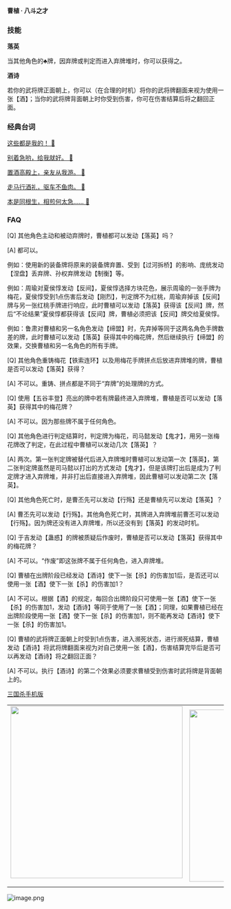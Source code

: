 
#### 曹植 · 八斗之才  

### 技能

**落英**

当其他角色的♣牌，因弃牌或判定而进入弃牌堆时，你可以获得之。

**酒诗**

若你的武将牌正面朝上，你可以（在合理的时机）将你的武将牌翻面来视为使用一张【酒】；当你的武将牌背面朝上时你受到伤害，你可在伤害结算后将之翻回正面。

### 经典台词


[这些都是我的！ 🎵](char_yj001_dub_ability1_1.mp3)

[别着急哟，给我就好。 🎵](char_yj001_dub_ability1_2.mp3)

[置酒高殿上，亲友从我游。 🎵](char_yj001_dub_ability2_1.mp3)

[走马行酒礼，驱车不鱼肉。 🎵](char_yj001_dub_ability2_2.mp3)

[本是同根生，相煎何太急…… 🎵](char_yj001_dub_dead.mp3)


### FAQ

[Q] 其他角色主动和被动弃牌时，曹植都可以发动【落英】吗？

[A] 都可以。

例如：使用新的装备牌将原来的装备牌弃置、受到【过河拆桥】的影响、庞统发动【涅盘】丢弃牌、孙权弃牌发动【制衡】等。

例如：周瑜对夏侯惇发动【反间】，夏侯惇选择方块花色，展示周瑜的一张手牌为梅花，夏侯惇受到1点伤害后发动【刚烈】，判定牌不为红桃，周瑜弃掉该【反间】牌与另一张红桃手牌进行响应，此时曹植可以发动【落英】获得该【反间】牌，然后“不论结果”夏侯惇都获得该【反间】牌，曹植必须把该【反间】牌交给夏侯惇。

例如：鲁肃对曹植和另一名角色发动【缔盟】时，先弃掉等同于这两名角色手牌数差的牌，此时曹植可以发动【落英】获得其中的梅花牌，然后继续执行【缔盟】的效果，交换曹植和另一名角色的所有手牌。



[Q] 其他角色重铸梅花【铁索连环】以及用梅花手牌拼点后放进弃牌堆的牌，曹植是否可以发动【落英】获得？

[A] 不可以。重铸、拼点都是不同于“弃牌”的处理牌的方式。



[Q] 使用【五谷丰登】亮出的牌中若有牌最终进入弃牌堆，曹植是否可以发动【落英】获得其中的梅花牌？

[A] 不可以。因为那些牌不属于任何角色。



[Q] 其他角色进行判定结算时，判定牌为梅花，司马懿发动【鬼才】，用另一张梅花牌改了判定，在此过程中曹植可以发动几次【落英】？

[A] 两次。第一张判定牌被替代后进入弃牌堆时曹植可以发动第一次【落英】，第二张判定牌虽然是司马懿以打出的方式发动【鬼才】，但是该牌打出后是成为了判定牌才进入弃牌堆，并非打出后直接进入弃牌堆，因此曹植可以发动第二次【落英】。



[Q] 其他角色死亡时，是曹丕先可以发动【行殇】还是曹植先可以发动【落英】？

[A] 曹丕先可以发动【行殇】。其他角色死亡时，其牌进入弃牌堆前曹丕可以发动【行殇】。因为牌还没有进入弃牌堆，所以还没有到【落英】的发动时机。



[Q] 于吉发动【蛊惑】的牌被质疑后作废时，曹植是否可以发动【落英】获得其中的梅花牌？

[A] 不可以。“作废”即这张牌不属于任何角色，进入弃牌堆。



[Q] 曹植在出牌阶段已经发动【酒诗】使下一张【杀】的伤害加1后，是否还可以使用一张【酒】使下一张【杀】的伤害加1？

[A] 不可以。根据【酒】的规定，每回合出牌阶段只可使用一张【酒】使下一张【杀】的伤害加1，发动【酒诗】等同于使用了一张【酒】；同理，如果曹植已经在出牌阶段使用一张【酒】使下一张【杀】的伤害加1，则不能再发动【酒诗】使下一张【杀】的伤害加1。



[Q] 曹植的武将牌正面朝上时受到1点伤害，进入濒死状态，进行濒死结算，曹植发动【酒诗】将武将牌翻面来视为对自己使用一张【酒】，伤害结算完毕后是否可以再发动【酒诗】将之翻回正面？

[A] 不可以。执行【酒诗】的第二个效果必须要求曹植受到伤害时武将牌是背面朝上的。


 [三国杀手机版](https://apps.apple.com/cn/app/%E4%B8%89%E5%9B%BD%E6%9D%80%E9%97%AE%E9%A2%98%E7%AD%94%E7%96%91/id527602078)
    <div style="text-align: center"><table><tr>
    <td style="text-align: center">
<img src="https://is4-ssl.mzstatic.com/image/thumb/PurpleSource116/v4/1b/38/06/1b380673-fa07-7d70-76af-cc625e8e7894/97f20edf-1616-4b93-9e88-fbaebfe22faf_page-0.jpg/460x0w.webp" height="400">
</td>
<td style="text-align: center">
<img src="https://is5-ssl.mzstatic.com/image/thumb/PurpleSource126/v4/f6/ae/05/f6ae053d-def3-e9be-a991-74954202adad/7a500a3f-0dc0-4c7a-8287-6eed7e11d2b4_page-1.jpg/460x0w.webp" height="400">
</td>
<td style="text-align: center">
<img src="https://is2-ssl.mzstatic.com/image/thumb/PurpleSource126/v4/f3/38/97/f33897de-2a22-ec13-1832-60c35c10fe7c/7fbfdcd6-9f03-45ce-8dc1-bad59b0e5f5d_page-2.jpg/460x0w.webp" height="400">
</td>
<td style="text-align: center">
<img src="https://is2-ssl.mzstatic.com/image/thumb/PurpleSource116/v4/7c/bf/db/7cbfdbb7-8d99-a661-c3a7-bc4e3fdb840a/5e805d5e-b991-4341-bdf6-233a5dd8d703_page-3.jpg/460x0w.webp" height="400">
</td>
</tr>
</table>
</div>
    
 ![image.png](https://s2.loli.net/2022/01/10/Z85EF3hBpvU41oI.png)
